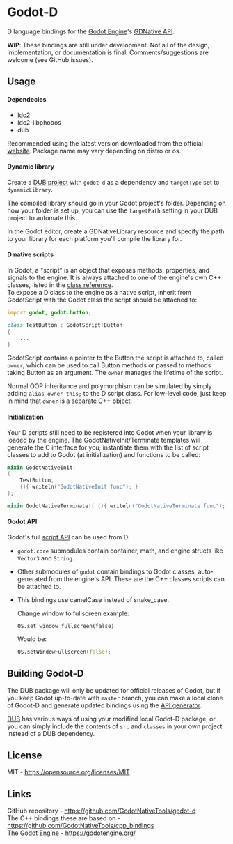 Godot-D
=======
D language bindings for the [Godot Engine](https://godotengine.org/)'s
[GDNative API](https://github.com/GodotNativeTools/godot_headers).

**WIP**: These bindings are still under development. Not all of the design,
implementation, or documentation is final. Comments/suggestions are welcome
(see GitHub issues).

Usage
-----
#### Dependecies
- ldc2
- ldc2-libphobos
- dub

Recommended using the latest version downloaded from the official [website](https://dlang.org/download.html).
Package name may vary depending on distro or os.

#### Dynamic library
Create a [DUB project](https://code.dlang.org/getting_started) with `godot-d`
as a dependency and `targetType` set to `dynamicLibrary`.

The compiled library should go in your Godot project's folder. Depending on how
your folder is set up, you can use the `targetPath` setting in your DUB project
to automate this.

In the Godot editor, create a GDNativeLibrary resource and specify the path to
your library for each platform you'll compile the library for.

#### D native scripts
In Godot, a "script" is an object that exposes methods, properties, and signals
to the engine. It is always attached to one of the engine's own C++ classes,
listed in the [class reference](http://docs.godotengine.org/en/latest/classes/).  
To expose a D class to the engine as a native script, inherit from GodotScript
with the Godot class the script should be attached to:  
```D
import godot, godot.button;

class TestButton : GodotScript!Button
{
	...
}
```
GodotScript contains a pointer to the Button the script is attached to, called
`owner`, which can be used to call Button methods or passed to methods taking
Button as an argument. The `owner` manages the lifetime of the script.

Normal OOP inheritance and polymorphism can be simulated by simply adding
`alias owner this;` to the D script class. For low-level code, just keep in
mind that `owner` is a separate C++ object.

#### Initialization
Your D scripts still need to be registered into Godot when your library is
loaded by the engine. The GodotNativeInit/Terminate templates will generate
the C interface for you; instantiate them with the list of script classes to
add to Godot (at initialization) and functions to be called:  
```D
mixin GodotNativeInit!
(
	TestButton,
	(){ writeln("GodotNativeInit func"); }
);

mixin GodotNativeTerminate!( (){ writeln("GodotNativeTerminate func"); } );
```

#### Godot API
Godot's full [script API](http://docs.godotengine.org/) can be used from D:  
- `godot.core` submodules contain container, math, and engine structs like
  `Vector3` and `String`.
- Other submodules of `godot` contain bindings to Godot classes, auto-generated
  from the engine's API. These are the C++ classes scripts can be attached to.
- This bindings use camelCase instead of snake_case.

  Change window to fullscreen example:
  ```GDSCRIPT
  OS.set_window_fullscreen(false)
  ```
  Would be:
  ```D
  OS.setWindowFullscreen(false);
  ```

Building Godot-D
----------------
The DUB package will only be updated for official releases of Godot, but if you
keep Godot up-to-date with `master` branch, you can make a local clone of
Godot-D and generate updated bindings using the [API generator](generator/README.md).

[DUB](https://code.dlang.org/getting_started) has various ways of using your
modified local Godot-D package, or you can simply include the contents of `src`
and `classes` in your own project instead of a DUB dependency.

License
-------
MIT - <https://opensource.org/licenses/MIT>  

Links
-----
GitHub repository - <https://github.com/GodotNativeTools/godot-d>  
The C++ bindings these are based on - <https://github.com/GodotNativeTools/cpp_bindings>  
The Godot Engine - <https://godotengine.org/>  
